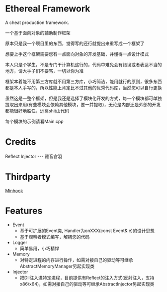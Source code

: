 # Ethereal Framework

A cheat production framework.

一个基于面向对象的辅助制作框架

原本只是我一个项目里的东西，觉得写的还行就提出来重写成一个框架了

想要上手这个框架需要您有一点面向对象的开发基础，并懂得一点设计模式

本人只是个学生，不是专门干计算机这行的，代码中难免会有错误或者表达不当的地方，请大手子们不要骂，一切以你为准

框架本着能不用第三方库就不用第三方库，小巧简洁，能用就行的原则，很多东西都是本人手写的，所以性能上肯定比不过其他的优秀代码库，当然您可以自行更换

虽然这是一整个框架，但是我还是选择了模块化开发的方式，每一个模块都可单独提取出来用(有些模块会依赖其他模块，要一并提取)，无论是内部还是外部的开发都能很好地胜任，远离shit山代码

每个模块的示例请看Main.cpp

# Credits

Reflect Injector --- 雅音宫羽

# Thirdparty

[Minhook](https://github.com/TsudaKageyu/minhook)

# Features

* Event
  - 基于可扩展的Event类, Handler为onXXX(const Event& e)的设计思想
  - 基于观察者模式编写，解耦您的代码
* Logger
  - 简单易用，小巧精悍
* Memory
  - 对特定进程的内存进行操作，如需对接自己的驱动等可继承AbstractMemoryManager另起实现类
* Injector
  - 把Dll注入进特定进程，目前提供有Reflect的注入方式(反射注入，支持x86/x64)，如需对接自己的驱动等可继承AbstractInjector另起实现类
  
